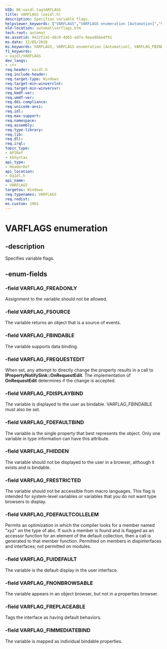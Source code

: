 ```yaml
---
UID: NE:oaidl.tagVARFLAGS
title: VARFLAGS (oaidl.h)
description: Specifies variable flags.
helpviewer_keywords: ["VARFLAGS","VARFLAGS enumeration [Automation]","VARFLAG_FBINDABLE","VARFLAG_FDEFAULTBIND","VARFLAG_FDEFAULTCOLLELEM","VARFLAG_FDISPLAYBIND","VARFLAG_FHIDDEN","VARFLAG_FIMMEDIATEBIND","VARFLAG_FNONBROWSABLE","VARFLAG_FREADONLY","VARFLAG_FREPLACEABLE","VARFLAG_FREQUESTEDIT","VARFLAG_FRESTRICTED","VARFLAG_FSOURCE","VARFLAG_FUIDEFAULT","_oa96_VARFLAGS","automat.varflags","oaidl/VARFLAGS","oaidl/VARFLAG_FBINDABLE","oaidl/VARFLAG_FDEFAULTBIND","oaidl/VARFLAG_FDEFAULTCOLLELEM","oaidl/VARFLAG_FDISPLAYBIND","oaidl/VARFLAG_FHIDDEN","oaidl/VARFLAG_FIMMEDIATEBIND","oaidl/VARFLAG_FNONBROWSABLE","oaidl/VARFLAG_FREADONLY","oaidl/VARFLAG_FREPLACEABLE","oaidl/VARFLAG_FREQUESTEDIT","oaidl/VARFLAG_FRESTRICTED","oaidl/VARFLAG_FSOURCE","oaidl/VARFLAG_FUIDEFAULT"]
old-location: automat\varflags.htm
tech.root: automat
ms.assetid: 9422f2a5-d8c0-4d65-ad7a-9eaa9bbedf91
ms.date: 12/05/2018
ms.keywords: VARFLAGS, VARFLAGS enumeration [Automation], VARFLAG_FBINDABLE, VARFLAG_FDEFAULTBIND, VARFLAG_FDEFAULTCOLLELEM, VARFLAG_FDISPLAYBIND, VARFLAG_FHIDDEN, VARFLAG_FIMMEDIATEBIND, VARFLAG_FNONBROWSABLE, VARFLAG_FREADONLY, VARFLAG_FREPLACEABLE, VARFLAG_FREQUESTEDIT, VARFLAG_FRESTRICTED, VARFLAG_FSOURCE, VARFLAG_FUIDEFAULT, _oa96_VARFLAGS, automat.varflags, oaidl/VARFLAGS, oaidl/VARFLAG_FBINDABLE, oaidl/VARFLAG_FDEFAULTBIND, oaidl/VARFLAG_FDEFAULTCOLLELEM, oaidl/VARFLAG_FDISPLAYBIND, oaidl/VARFLAG_FHIDDEN, oaidl/VARFLAG_FIMMEDIATEBIND, oaidl/VARFLAG_FNONBROWSABLE, oaidl/VARFLAG_FREADONLY, oaidl/VARFLAG_FREPLACEABLE, oaidl/VARFLAG_FREQUESTEDIT, oaidl/VARFLAG_FRESTRICTED, oaidl/VARFLAG_FSOURCE, oaidl/VARFLAG_FUIDEFAULT
f1_keywords:
- oaidl/VARFLAGS
dev_langs:
- c++
req.header: oaidl.h
req.include-header: 
req.target-type: Windows
req.target-min-winverclnt: 
req.target-min-winversvr: 
req.kmdf-ver: 
req.umdf-ver: 
req.ddi-compliance: 
req.unicode-ansi: 
req.idl: 
req.max-support: 
req.namespace: 
req.assembly: 
req.type-library: 
req.lib: 
req.dll: 
req.irql: 
topic_type:
- APIRef
- kbSyntax
api_type:
- HeaderDef
api_location:
- OaIdl.h
api_name:
- VARFLAGS
targetos: Windows
req.typenames: VARFLAGS
req.redist: 
ms.custom: 19H1
---
```


# VARFLAGS enumeration


## -description


Specifies variable flags.


## -enum-fields




### -field VARFLAG_FREADONLY

Assignment to the variable should not be allowed.



### -field VARFLAG_FSOURCE

The variable returns an object that is a source of events.



### -field VARFLAG_FBINDABLE

The variable supports data binding.



### -field VARFLAG_FREQUESTEDIT

When set, any attempt to directly change the property results in a call to <b>IPropertyNotifySink::OnRequestEdit</b>. The implementation of <b>OnRequestEdit</b> determines if the change is accepted.



### -field VARFLAG_FDISPLAYBIND

The variable is displayed to the user as bindable. VARFLAG_FBINDABLE must also be set. 



### -field VARFLAG_FDEFAULTBIND

The variable is the single property that best represents the object. Only one variable in type information can have this attribute. 



### -field VARFLAG_FHIDDEN

The variable should not be displayed to the user in a browser, although it exists and is bindable.



### -field VARFLAG_FRESTRICTED

The variable should not be accessible from macro languages. This flag is intended for system-level variables or variables that you do not want type browsers to display.



### -field VARFLAG_FDEFAULTCOLLELEM

Permits an optimization in which the compiler looks for a member named "xyz" on the type of abc. If such a member is found and is flagged as an accessor function for an element of the default collection, then a call is generated to that member function. Permitted on members in dispinterfaces and interfaces; not permitted on modules.



### -field VARFLAG_FUIDEFAULT

The variable is the default display in the user interface.



### -field VARFLAG_FNONBROWSABLE

The variable appears in an object browser, but not in a properties browser.



### -field VARFLAG_FREPLACEABLE

Tags the interface as having default behaviors.



### -field VARFLAG_FIMMEDIATEBIND

The variable is mapped as individual bindable properties.


